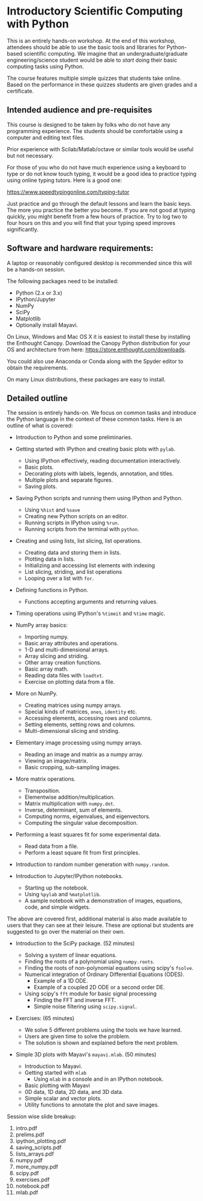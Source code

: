 # Introductory Scientific Computing with Python

This is an entirely hands-on workshop. At the end of this workshop, attendees
should be able to use the basic tools and libraries for Python-based
scientific computing. We imagine that an undergraduate/graduate
engineering/science student would be able to *start* doing their basic
computing tasks using Python.

The course features multiple simple quizzes that students take online. Based
on the performance in these quizzes students are given grades and a
certificate.


## Intended audience and pre-requisites

This course is designed to be taken by folks who do not have any programming
experience. The students should be comfortable using a computer and editing
text files.

Prior experience with Scilab/Matlab/octave or similar tools would be useful
but not necessary.

For those of you who do not have much experience using a keyboard to type or do
not know touch typing, it would be a good idea to practice typing using online
typing tutors.  Here is a good one:

https://www.speedtypingonline.com/typing-tutor

Just practice and go through the default lessons and learn the basic keys.  The
more you practice the better you become.  If you are not good at typing quickly,
you might benefit from a few hours of practice.  Try to log two to four hours on
this and you will find that your typing speed improves significantly.


## Software and hardware requirements:

A laptop or reasonably configured desktop is recommended since this will be a
hands-on session.

The following packages need to be installed:

- Python (2.x or 3.x)
- IPython/Jupyter
- NumPy
- SciPy
- Matplotlib
- Optionally install Mayavi.

On Linux, Windows and Mac OS X it is easiest to install these by installing
the Enthought Canopy. Download the Canopy Python distribution for your OS and
architecture from here: https://store.enthought.com/downloads.

You could also use Anaconda or Conda along with the Spyder editor to obtain
the requirements.

On many Linux distributions, these packages are easy to install.


## Detailed outline

The session is entirely hands-on. We focus on common tasks and introduce the
Python language in the context of these common tasks. Here is an outline
of what is covered:

- Introduction to Python and some preliminaries.

- Getting started with IPython and creating basic plots with `pylab`.
  - Using IPython effectively, reading documentation interactively.
  - Basic plots.
  - Decorating plots with labels, legends, annotation, and titles.
  - Multiple plots and separate figures.
  - Saving plots.

- Saving Python scripts and running them using IPython and Python.
  - Using `%hist` and `%save`
  - Creating new Python scripts on an editor.
  - Running scripts in IPython using `%run`.
  - Running scripts from the terminal with `python`.

- Creating and using lists, list slicing, list operations.
  - Creating data and storing them in lists.
  - Plotting data in lists.
  - Initializing and accessing list elements with indexing
  - List slicing, striding, and list operations
  - Looping over a list with `for`.

- Defining functions in Python.
  - Functions accepting arguments and returning values.

- Timing operations using IPython's `%timeit` and `%time` magic.

- NumPy array basics:
  - Importing numpy.
  - Basic array attributes and operations.
  - 1-D and multi-dimensional arrays.
  - Array slicing and striding.
  - Other array creation functions.
  - Basic array math.
  - Reading data files with `loadtxt`.
  - Exercise on plotting data from a file.

- More on NumPy.
  - Creating matrices using numpy arrays.
  - Special kinds of matrices, `ones`, `identity` etc.
  - Accessing elements, accessing rows and columns.
  - Setting elements, setting rows and columns.
  - Multi-dimensional slicing and striding.

- Elementary image processing using numpy arrays.
  - Reading an image and matrix as a numpy array.
  - Viewing an image/matrix.
  - Basic cropping, sub-sampling images.

- More matrix operations.
  - Transposition.
  - Elementwise addition/multiplication.
  - Matrix multiplication with `numpy.dot`.
  - Inverse, determinant, sum of elements.
  - Computing norms, eigenvalues, and eigenvectors.
  - Computing the singular value decomposition.

- Performing a least squares fit for some experimental data.
  - Read data from a file.
  - Perform a least square fit from first principles.

- Introduction to random number generation with `numpy.random`.

- Introduction to Jupyter/IPython notebooks.
  - Starting up the notebook.
  - Using `%pylab` and `%matplotlib`.
  - A sample notebook with a demonstration of images, equations, code, and
    simple widgets.

The above are covered first, additional material is also made available to
users that they can see at their leisure. These are optional but students are
suggested to go over the material on their own.

- Introduction to the SciPy package. (52 minutes)

  - Solving a system of linear equations.
  - Finding the roots of a polynomial using `numpy.roots`.
  - Finding the roots of non-polynomial equations using scipy's `fsolve`.
  - Numerical integration of Ordinary Differential Equations (ODES).
    - Example of a 1D ODE.
    - Example of a coupled 2D ODE or a second order DE.
  - Using scipy's `fft` module for basic signal processing
    - Finding the FFT and inverse FFT.
    - Simple noise filtering using `scipy.signal`.

- Exercises: (65 minutes)
  - We solve 5 different problems using the tools we have learned.
  - Users are given time to solve the problem.
  - The solution is shown and explained before the next problem.

- Simple 3D plots with Mayavi's `mayavi.mlab`. (50 minutes)
  - Introduction to Mayavi.
  - Getting started with `mlab`
    - Using `mlab` in a console and in an IPython notebook.
  - Basic plotting with Mayavi
  - 0D data, 1D data, 2D data, and 3D data.
  - Simple scalar and vector plots.
  - Utility functions to annotate the plot and save images.


Session wise slide breakup:

1. intro.pdf
2. prelims.pdf
3. ipython_plotting.pdf
4. saving_scripts.pdf
5. lists_arrays.pdf
6. numpy.pdf
7. more_numpy.pdf
8. scipy.pdf
9. exercises.pdf
10. notebook.pdf
11. mlab.pdf
